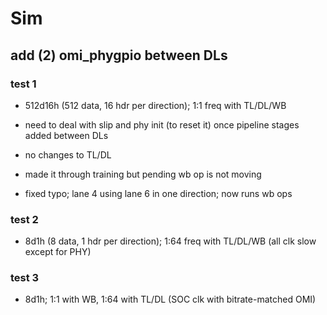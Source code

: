 # Sim

## add (2) omi_phygpio between DLs

### test 1

* 512d16h (512 data, 16 hdr per direction); 1:1 freq with TL/DL/WB

* need to deal with slip and phy init (to reset it) once pipeline stages added between DLs

* no changes to TL/DL

* made it through training but pending wb op is not moving

* fixed typo; lane 4 using lane 6 in one direction; now runs wb ops

### test 2

* 8d1h (8 data, 1 hdr per direction); 1:64 freq with TL/DL/WB (all clk slow except for PHY)




### test 3

* 8d1h; 1:1 with WB, 1:64 with TL/DL (SOC clk with bitrate-matched OMI)











